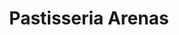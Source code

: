 ---
title: "Pastisseria Arenas"
url: /sant-andreu-de-la-barca/pastisseria-arenas/
shop: Konditorei
---